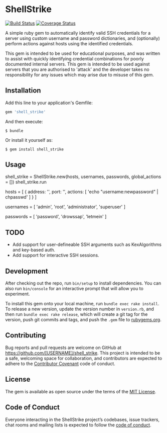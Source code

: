 # ShellStrike
[![Build Status](https://travis-ci.org/xtrasimplicity/shell-strike.svg?branch=develop)](https://travis-ci.org/xtrasimplicity/shell-strike)
[![Coverage Status](https://coveralls.io/repos/github/xtrasimplicity/shell-strike/badge.svg?branch=develop)](https://coveralls.io/github/xtrasimplicity/shell-strike?branch=master)

A simple ruby gem to automatically identify valid SSH credentials for a server using custom username and password dictionaries, and (optionally) perform actions against hosts using the identified credentials.


This gem is intended to be used for educational purposes, and was written to assist with quickly identifying credential combinations for poorly documented internal servers. This gem is intended to be used against servers that you are authorised to 'attack' and the developer takes no responsibility for any issues which may arise due to misuse of this gem.

## Installation

Add this line to your application's Gemfile:

```ruby
gem 'shell_strike'
```

And then execute:

    $ bundle

Or install it yourself as:

    $ gem install shell_strike

## Usage

shell_strike = ShellStrike.new(hosts, usernames, passwords, global_actions = [])
shell_strike.run

hosts = [
  {
    address: '',
    port: '',
    actions: [
      'echo "username:newpassword" | chpasswd'
    ]
  }
]

usernames = [
  'admin',
  'root',
  'administrator',
  'superuser'
]

passwords = [
  'password',
  'drowssap',
  'letmein'
]

## TODO
- Add support for user-defineable SSH arguments such as KexAlgorithms and key-based auth.
- Add support for interactive SSH sessions.

## Development

After checking out the repo, run `bin/setup` to install dependencies. You can also run `bin/console` for an interactive prompt that will allow you to experiment.

To install this gem onto your local machine, run `bundle exec rake install`. To release a new version, update the version number in `version.rb`, and then run `bundle exec rake release`, which will create a git tag for the version, push git commits and tags, and push the `.gem` file to [rubygems.org](https://rubygems.org).

## Contributing

Bug reports and pull requests are welcome on GitHub at https://github.com/[USERNAME]/shell_strike. This project is intended to be a safe, welcoming space for collaboration, and contributors are expected to adhere to the [Contributor Covenant](http://contributor-covenant.org) code of conduct.

## License

The gem is available as open source under the terms of the [MIT License](https://opensource.org/licenses/MIT).

## Code of Conduct

Everyone interacting in the ShellStrike project’s codebases, issue trackers, chat rooms and mailing lists is expected to follow the [code of conduct](https://github.com/[USERNAME]/shell_strike/blob/master/CODE_OF_CONDUCT.md).

